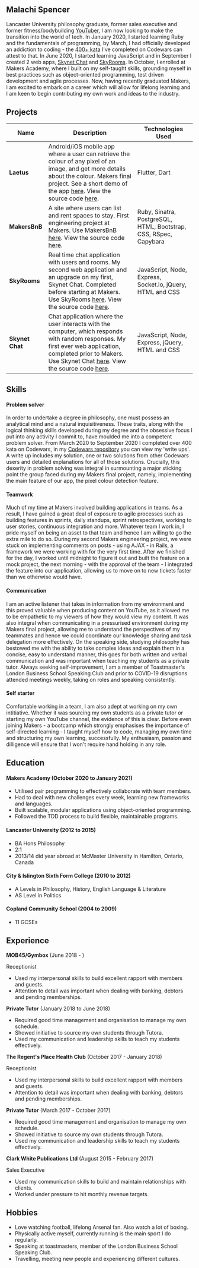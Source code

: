 ## Malachi Spencer

Lancaster University philosophy graduate, former sales executive and former fitness/bodybuilding [YouTuber](https://www.youtube.com/hypertrophyofficial), I am now looking to make the transition into the world of tech. In January 2020, I started learning Ruby and the fundamentals of programming, by March, I had officially developed an addiction to coding - the [400+ kata](https://www.codewars.com/users/mjsspencer) I've completed on Codewars can attest to that. In June 2020, I started learning JavaScript and in September I created 2 web apps, [Skynet Chat](https://skynet-chat.herokuapp.com) and [SkyRooms](https://skyrooms-ms.herokuapp.com). In October, I enrolled at Makers Academy, where I built on my self-taught skills, grounding myself in best practices such as object-oriented programming, test driven development and agile processes. Now, having recently graduated Makers, I am excited to embark on a career which will allow for lifelong learning and I am keen to begin contributing my own work and ideas to the industry.

## Projects

| Name                         | Description       | Technologies Used | 
| ---------------------------- | ----------------- | ----------------- |
| **Laetus** | Android/iOS mobile app where a user can retrieve the colour of any pixel of an image, and get more details about the colour. Makers final project. See a short demo of the app [here](https://www.youtube.com/watch?v=C5DurMEqJ-Q&feature=youtu.be&ab_channel=AdamG). View the source code [here](https://github.com/malachispencer/laetus). | Flutter, Dart |
| **MakersBnB** | A site where users can list and rent spaces to stay. First engineering project at Makers. Use MakersBnB [here](https://makersbnb-ms.herokuapp.com/). View the source code [here](https://github.com/malachispencer/makers-bnb). | Ruby, Sinatra, PostgreSQL, HTML, Bootstrap, CSS, RSpec, Capybara |
| **SkyRooms** | Real time chat application with users and rooms. My second web application and an upgrade on my first, Skynet Chat. Completed before starting at Makers. Use SkyRooms [here](https://skyrooms-ms.herokuapp.com). View the source code [here](https://github.com/malachispencer/skyrooms). | JavaScript, Node, Express, Socket.io, jQuery, HTML and CSS |
| **Skynet Chat** | Chat application where the user interacts with the computer, which responds with random responses. My first ever web application, completed prior to Makers. Use Skynet Chat [here](https://skynet-chat.herokuapp.com). View the source code [here](https://github.com/malachispencer/skynet-chat). | JavaScript, Node, Express, jQuery, HTML and CSS |

## Skills

#### Problem solver

In order to undertake a degree in philosophy, one must possess an analytical mind and a natural inquisitiveness. These traits, along with the logical thinking skills developed during my degree and the obsessive focus I put into any activity I commit to, have moulded me into a competent problem solver. From March 2020 to September 2020 I completed over 400 kata on Codewars, in my [Codewars repository](https://github.com/malachispencer/codewars) you can view my 'write ups'. A write up includes my solution, one or two solutions from other Codewars users and detailed explanations for all of those solutions. Crucially, this dexerity in problem solving was integral in surmounting a major sticking point the group faced during my Makers final project, namely, implementing the main feature of our app, the pixel colour detection feature.

#### Teamwork

Much of my time at Makers involved building applications in teams. As a result, I have gained a great deal of exposure to agile processes such as building features in sprints, daily standups, sprint retrospectives, working to user stories, continuous integration and more. Whatever team I work in, I pride myself on being an asset to that team and hence I am willing to go the extra mile to do so. During my second Makers engineering project, we were stuck on implementing comments on posts - using AJAX - in Rails, a framework we were working with for the very first time. After we finished for the day, I worked until midnight to figure it out and built the feature on a mock project, the next morning - with the approval of the team - I integrated the feature into our application, allowing us to move on to new tickets faster than we otherwise would have.

#### Communication

I am an active listener that takes in information from my environment and this proved valuable when producing content on YouTube, as it allowed me to be empathetic to my viewers of how they would view my content. It was also integral when communicating in a pressurised environment during my Makers final project, allowing me to understand the perspectives of my teammates and hence we could coordinate our knowledge sharing and task delegation more effectively. On the speaking side, studying philosophy has bestowed me with the ability to take complex ideas and explain them in a concise, easy to understand manner, this goes for both written and verbal communication and was important when teaching my students as a private tutor. Always seeking self-improvement, I am a member of Toastmaster's London Business School Speaking Club and prior to COVID-19 disruptions attended meetings weekly, taking on roles and speaking consistently.

#### Self starter

Comfortable working in a team, I am also adept at working on my own intitiative. Whether it was sourcing my own students as a private tutor or starting my own YouTube channel, the evidence of this is clear. Before even joining Makers - a bootcamp which strongly emphasises the importance of self-directed learning - I taught myself how to code, managing my own time and structuring my own learning, successfully. My enthusiasm, passion and dilligence will ensure that I won't require hand holding in any role.

## Education

#### Makers Academy (October 2020 to January 2021)

- Utilised pair programming to effectively collaborate with team members.
- Had to deal with new challenges every week, learning new frameworks and languages.
- Built scalable, modular applications using object-oriented programming.
- Followed the TDD process to build flexible, maintainable programs.

#### Lancaster University (2012 to 2015)

- BA Hons Philosophy
- 2:1
- 2013/14 did year abroad at McMaster University in Hamilton, Ontario, Canada

#### City & Islington Sixth Form College (2010 to 2012)

- A Levels in Philosophy, History, English Language & Literature
- AS Level in Politics

#### Copland Community School (2004 to 2009)

- 11 GCSEs

## Experience

**MOB45/Gymbox** (June 2018 - )

Receptionist

- Used my interpersonal skills to build excellent rapport with members and guests.
- Attention to detail was important when dealing with banking, debtors and pending memberships.

**Private Tutor** (January 2018 to June 2018)

- Required good time management and organisation to manage my own schedule.
- Showed initiative to source my own students through Tutora.
- Used my communication and leadership skills to teach my students effectively.

**The Regent's Place Health Club** (October 2017 - January 2018)

Receptionist

- Used my interpersonal skills to build excellent rapport with members and guests.
- Attention to detail was important when dealing with banking, debtors and pending memberships.

**Private Tutor** (March 2017 - October 2017)

- Required good time management and organisation to manage my own schedule.
- Showed initiative to source my own students through Tutora.
- Used my communication and leadership skills to teach my students effectively.

**Clark White Publications Ltd** (August 2015 - February 2017)

Sales Executive

- Used my communication skills to build and maintain relationships with clients.
- Worked under pressure to hit monthly revenue targets.

## Hobbies

- Love watching football, lifelong Arsenal fan. Also watch a lot of boxing.
- Physically active myself, currently running is the main sport I do regularly.
- Speaking at toastmasters, member of the London Business School Speaking Club.
- Travelling, meeting new people and experiencing different cultures.
